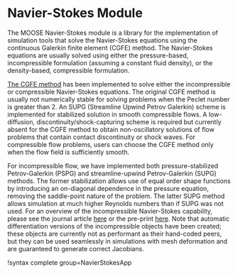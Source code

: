 # Navier-Stokes Module

The MOOSE Navier-Stokes module is a library for the implementation of simulation tools that solve the
Navier-Stokes equations using the continuous Galerkin finite element (CGFE) method. The Navier-Stokes
equations are usually solved using either the pressure-based, incompressible formulation (assuming a
constant fluid density), or the density-based, compressible formulation.

[The CGFE method](navier_stokes/cgfe.md) has been implemented to solve either the incompressible or
compressible Navier-Stokes equations. The original CGFE method is usually not numerically stable for
solving problems when the Peclet number is greater than 2. An SUPG (Streamline Upwind Petrov
Galerkin) scheme is implemented for stabilized solution in smooth compressible flows. A
low-diffusion, discontinuity/shock-capturing scheme is required but currently absent for the CGFE
method to obtain non-oscillatory solutions of flow problems that contain contact discontinuity or
shock waves. For compressible flow problems, users can choose the CGFE method only when the flow
field is sufficiently smooth.

For incompressible flow, we have implemented both pressure-stabilized
Petrov-Galerkin (PSPG) and streamline-upwind Petrov-Galerkin (SUPG) methods. The
former stabilization allows use of equal order shape functions by introducing an
on-diagonal dependence in the pressure equation, removing the saddle-point
nature of the problem. The latter SUPG method allows
simulation at much higher Reynolds numbers than if SUPG was not used. For an
overview of the incompressible Navier-Stokes capability, please see the journal
article
[here](https://www.sciencedirect.com/science/article/pii/S0965997817310591?via%3Dihub)
or the pre-print [here](https://arxiv.org/pdf/1710.08898.pdf). Note that
automatic differentiation versions of the incompressible objects have been
created; these objects are currently not as performant as their hand-coded
peers, but they can be used seamlessly in simulations with mesh deformation and
are guaranteed to generate correct Jacobians.

!syntax complete group=NavierStokesApp

